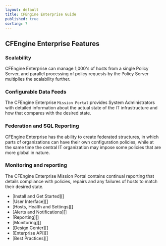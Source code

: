 ```yaml
---
layout: default
title: CFEngine Enterprise Guide 
published: true
sorting: 7
---
```


## CFEngine Enterprise Features ##

### Scalability ###

CFEngine Enterprise can manage 1,000's of hosts from a single Policy Server, and parallel processing of policy requests by the Policy Server multiplies the scalability further. 
	  	
### Configurable Data Feeds ###

The CFEngine Enterprise `Mission Portal` provides System Administrators with detailed information about the actual state of the IT infrastructure and how that compares with the desired state. 

### Federation and SQL Reporting ###

CFEngine Enterprise has the ability to create federated structures, in which parts of organizations can have their own configuration policies, while at the same time the central IT organization may impose some policies that are more global in nature. 

### Monitoring and reporting ###

The CFEngine Enterprise Mission Portal contains continual reporting that details compliance with policies, repairs and any failures of hosts to match their desired state.

* [Install and Get Started][]
* [User Interface][]
* [Hosts, Health and Settings][]
* [Alerts and Notifications][]
* [Reporting][]
* [Monitoring][]
* [Design Center][]
* [Enterprise API][]
* [Best Practices][]







